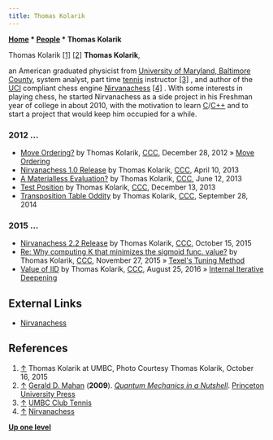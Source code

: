 ```yaml
---
title: Thomas Kolarik
---
```

**[Home](Home "Home") \* [People](People "People") \* Thomas Kolarik**



 [](File:ThomasKolarik.jpg) Thomas Kolarik <a id="cite-note-1" href="#cite-ref-1">[1]</a> <a id="cite-note-2" href="#cite-ref-2">[2]</a> 
**Thomas Kolarik**,  

an American graduated physicist from [University of Maryland, Baltimore County](https://en.wikipedia.org/wiki/University_of_Maryland,_Baltimore_County), system analyst, part time [tennis](https://en.wikipedia.org/wiki/Tennis) instructor <a id="cite-note-3" href="#cite-ref-3">[3]</a> , and author of the [UCI](UCI "UCI") compliant chess engine [Nirvanachess](Nirvanachess "Nirvanachess") <a id="cite-note-4" href="#cite-ref-4">[4]</a> . With some interests in playing chess, he started Nirvanachess as a side project in his Freshman year of college in about 2010, with the motivation to learn [C](C "C")/[C++](Cpp "Cpp") and to start a project that would keep him occupied for a while. 



### 2012 ...


* [Move Ordering?](http://www.talkchess.com/forum/viewtopic.php?t=46605) by Thomas Kolarik, [CCC](CCC "CCC"), December 28, 2012 » [Move Ordering](Move_Ordering "Move Ordering")
* [Nirvanachess 1.0 Release](http://www.talkchess.com/forum/viewtopic.php?t=47750) by Thomas Kolarik, [CCC](CCC "CCC"), April 10, 2013
* [A Materialless Evaluation?](http://www.talkchess.com/forum/viewtopic.php?t=48252) by Thomas Kolarik, [CCC](CCC "CCC"), June 12, 2013
* [Test Position](http://www.talkchess.com/forum/viewtopic.php?t=50476) by Thomas Kolarik, [CCC](CCC "CCC"), December 13, 2013
* [Transposition Table Oddity](http://www.talkchess.com/forum/viewtopic.php?t=53859) by Thomas Kolarik, [CCC](CCC "CCC"), September 28, 2014


### 2015 ...


* [Nirvanachess 2.2 Release](http://www.talkchess.com/forum/viewtopic.php?t=57948) by Thomas Kolarik, [CCC](CCC "CCC"), October 15, 2015
* [Re: Why computing K that minimizes the sigmoid func. value?](http://www.talkchess.com/forum/viewtopic.php?t=58298&start=43) by Thomas Kolarik, [CCC](CCC "CCC"), November 27, 2015 » [Texel's Tuning Method](Texel%27s_Tuning_Method "Texel's Tuning Method")
* [Value of IID](http://www.talkchess.com/forum/viewtopic.php?t=61229) by Thomas Kolarik, [CCC](CCC "CCC"), August 25, 2016 » [Internal Iterative Deepening](Internal_Iterative_Deepening "Internal Iterative Deepening")


## External Links


* [Nirvanachess](http://nirvanachess.blogspot.com/)


## References


1. <a id="cite-ref-1" href="#cite-note-1">↑</a> Thomas Kolarik at UMBC, Photo Courtesy Thomas Kolarik, October 16, 2015
2. <a id="cite-ref-2" href="#cite-note-2">↑</a> [Gerald D. Mahan](http://www.phys.psu.edu/people/gdm12) (**2009**). *[Quantum Mechanics in a Nutshell](http://press.princeton.edu/titles/8965.html)*. [Princeton University Press](https://en.wikipedia.org/wiki/Princeton_University_Press)
3. <a id="cite-ref-3" href="#cite-note-3">↑</a> [UMBC Club Tennis](http://www.umbc.edu/studentlife/orgs/tennis/ladders.htm)
4. <a id="cite-ref-4" href="#cite-note-4">↑</a> [Nirvanachess](http://nirvanachess.blogspot.com/)

**[Up one level](People "People")**







 
